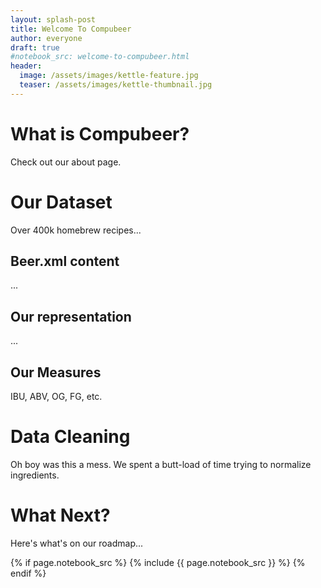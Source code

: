 ```yaml
---
layout: splash-post
title: Welcome To Compubeer
author: everyone
draft: true
#notebook_src: welcome-to-compubeer.html
header:
  image: /assets/images/kettle-feature.jpg
  teaser: /assets/images/kettle-thumbnail.jpg
---
```


# What is Compubeer?

Check out our about page.

# Our Dataset

Over 400k homebrew recipes...

## Beer.xml content

...

## Our representation

...

## Our Measures

IBU, ABV, OG, FG, etc.

# Data Cleaning

Oh boy was this a mess. We spent a butt-load of time trying to normalize ingredients.

# What Next?

Here's what's on our roadmap...

{% if page.notebook_src %}
  {% include {{ page.notebook_src }} %}
{% endif %}
